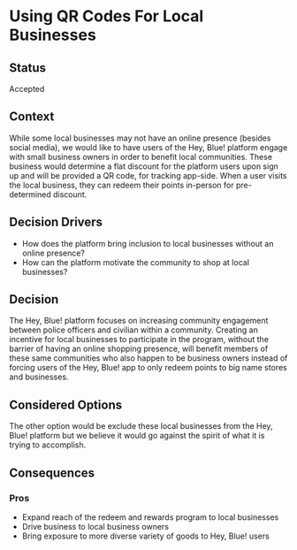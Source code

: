 # Using QR Codes For Local Businesses

## Status
Accepted

## Context
While some local businesses may not have an online presence (besides social media), we would like to have users of the Hey, Blue! platform engage with small business owners in order to benefit local communities. These business would determine a flat discount for the platform users upon sign up and will be provided a QR code, for tracking app-side. When a user visits the local business, they can redeem their points in-person for pre-determined discount.

## Decision Drivers
- How does the platform bring inclusion to local businesses without an online presence?
- How can the platform motivate the community to shop at local businesses?

## Decision
The Hey, Blue! platform focuses on increasing community engagement between police officers and civilian within a community. Creating an incentive for local businesses to participate in the program, without the barrier of having an online shopping presence, will benefit members of these same communities who also happen to be business owners instead of forcing users of the Hey, Blue! app to only redeem points to big name stores and businesses.

## Considered Options
The other option would be exclude these local businesses from the Hey, Blue! platform but we believe it would go against the spirit of what it is trying to accomplish.

## Consequences

### Pros
- Expand reach of the redeem and rewards program to local businesses
- Drive business to local business owners
- Bring exposure to more diverse variety of goods to Hey, Blue! users
